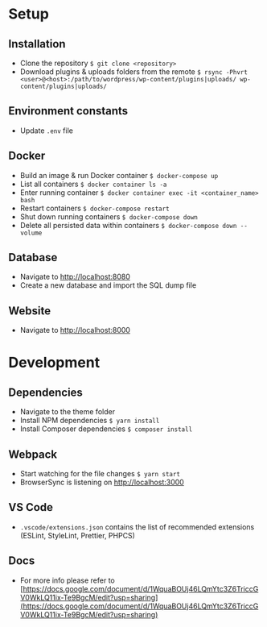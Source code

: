# Setup

## Installation

- Clone the repository `$ git clone <repository>`
- Download plugins & uploads folders from the remote `$ rsync -Phvrt <user>@<host>:/path/to/wordpress/wp-content/plugins|uploads/ wp-content/plugins|uploads/`

## Environment constants

- Update `.env` file

## Docker

- Build an image & run Docker container `$ docker-compose up`
- List all containers `$ docker container ls -a`
- Enter running container `$ docker container exec -it <container_name> bash`
- Restart containers `$ docker-compose restart`
- Shut down running containers `$ docker-compose down`
- Delete all persisted data within containers `$ docker-compose down --volume`

## Database

- Navigate to [http://localhost:8080](http://localhost:8080)
- Create a new database and import the SQL dump file

## Website

- Navigate to [http://localhost:8000](http://localhost:8000)

# Development

## Dependencies

- Navigate to the theme folder
- Install NPM dependencies `$ yarn install`
- Install Composer dependencies `$ composer install`

## Webpack

- Start watching for the file changes `$ yarn start`
- BrowserSync is listening on [http://localhost:3000](http://localhost:3000)

## VS Code

- `.vscode/extensions.json` contains the list of recommended extensions (ESLint, StyleLint, Prettier, PHPCS)

## Docs

- For more info please refer to [https://docs.google.com/document/d/1WquaBOUj46LQmYtc3Z6TriccGV0WkLQ11ix-Te9BgcM/edit?usp=sharing](https://docs.google.com/document/d/1WquaBOUj46LQmYtc3Z6TriccGV0WkLQ11ix-Te9BgcM/edit?usp=sharing)
